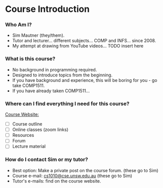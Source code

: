 # Course Introduction

### Who Am I?
 * Sim Mautner (they/them).
 * Tutor and lecturer... different subjects... COMP and INFS... since 2008.
 * My attempt at drawing from YouTube videos... TODO insert here

### What is this course?
 * No background in programming required.
 * Designed to introduce topics from the beginning.
 * If you have background and experience, this will be boring for you - go take COMP1511.
 * If you have already taken COMP1511…

### Where can I find everything I need for this course?
[Course Website:](https://webcms3.cse.unsw.edu.au/COMP1010/21T3/)
- [ ] Course outline
- [ ] Online classes (zoom links)
- [ ] Resources
- [ ] Forum
- [ ] Lecture material

### How do I contact Sim or my tutor?
 * Best option: Make a private post on the course forum. (these go to Sim)
 * Course e-mail: cs1010@cse.unsw.edu.au (these go to Sim)
 * Tutor's e-mails: find on the course website.
